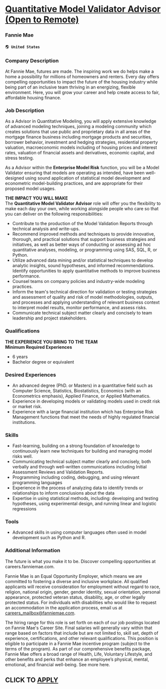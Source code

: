 # [Quantitative Model Validator Advisor (Open to Remote)](https://www.remotewlb.com/apply/quantitative-model-validator-advisor-open-to-remote)  
### Fannie Mae  
#### `🌎 United States`  

### Company Description

At Fannie Mae, futures are made. The inspiring work we do helps make a home a possibility for millions of homeowners and renters. Every day offers compelling opportunities to impact the future of the housing industry while being part of an inclusive team thriving in an energizing, flexible environment. Here, you will grow your career and help create access to fair, affordable housing finance.

### Job Description

As a Advisor in Quantitative Modeling, you will apply extensive knowledge of advanced modeling techniques, joining a modeling community which creates solutions that use public and proprietary data in all areas of the mortgage finance business including mortgage products and securities, borrower behavior, investment and hedging strategies, residential property valuation, macroeconomic models including of housing prices and interest rates, valuation of financial assets and derivatives, economic capital, and stress testing.

As a Advisor within the **Enterprise Model Risk** function, you will be a Model Validator ensuring that models are operating as intended, have been well-designed using sound application of statistical model development and econometric model-building practices, and are appropriate for their proposed model usages.  
  
 **THE IMPACT YOU WILL MAKE**  
The **Quantitative Model Validator Advisor** role will offer you the flexibility to make each day your own, while working alongside people who care so that you can deliver on the following responsibilities:

  * Contribute to the production of the Model Validation Reports through technical analysis and write-ups.
  * Recommend improved methods and techniques to provide innovative, thorough, and practical solutions that support business strategies and initiatives, as well as better ways of conducting or assessing ad hoc quantitative analyses, modeling, or programming using SAS, SQL, R, or Python.
  * Utilize advanced data mining and/or statistical techniques to develop analytic insights, sound hypotheses, and informed recommendations. Identify opportunities to apply quantitative methods to improve business performance.
  * Counsel teams on company policies and industry-wide modeling practices.
  * Inform the team's technical direction for validation or testing strategies and assessment of quality and risk of model methodologies, outputs, and processes and applying understanding of relevant business context to interpret model results, monitor performance, and assess risks.
  * Communicate technical subject matter clearly and concisely to team leadership and project stakeholders.

### Qualifications

 **THE EXPERIENCE YOU BRING TO THE TEAM**  
 **Minimum Required Experiences**

  * 6 years
  * Bachelor degree or equivalent

### Desired Experiences

  * An advanced degree (PhD. or Masters) in a quantitative field such as Computer Science, Statistics, Biostatistics, Economics (with an Econometrics emphasis), Applied Finance, or Applied Mathematics.
  * Experience in developing models or validating models used in credit risk or market risk.
  * Experience with a large financial institution which has Enterprise Risk Management functions that meet the needs of highly regulated financial institutions.

### Skills

  * Fast-learning, building on a strong foundation of knowledge to continuously learn new techniques for building and managing model risks well.
  * Communicating technical subject matter clearly and concisely, both verbally and through well-written communications including Initial Assessment Reviews and Validation Reports.
  * Programming including coding, debugging, and using relevant programming languages
  * Experience in the process of analyzing data to identify trends or relationships to inform conclusions about the data
  * Expertise in using statistical methods, including: developing and testing hypotheses, using experimental design, and running linear and logistic regressions

### Tools

  * Advanced skills in using computer languages often used in model development such as Python and R.

### Additional Information

The future is what you make it to be. Discover compelling opportunities at careers.fanniemae.com.  
  
Fannie Mae is an Equal Opportunity Employer, which means we are committed to fostering a diverse and inclusive workplace. All qualified applicants will receive consideration for employment without regard to race, religion, national origin, gender, gender identity, sexual orientation, personal appearance, protected veteran status, disability, age, or other legally protected status. For individuals with disabilities who would like to request an accommodation in the application process, email us at careers_mailbox@fanniemae.com.

The hiring range for this role is set forth on each of our job postings located on Fannie Mae's Career Site. Final salaries will generally vary within that range based on factors that include but are not limited to, skill set, depth of experience, certifications, and other relevant qualifications. This position is eligible to participate in a Fannie Mae incentive program (subject to the terms of the program). As part of our comprehensive benefits package, Fannie Mae offers a broad range of Health, Life, Voluntary Lifestyle, and other benefits and perks that enhance an employee’s physical, mental, emotional, and financial well-being. See more here.

  
## CLICK TO [APPLY](https://www.remotewlb.com/apply/quantitative-model-validator-advisor-open-to-remote)

